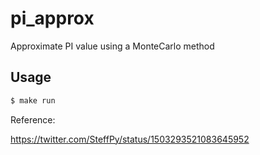 # pi_approx

Approximate PI value using a MonteCarlo method

## Usage

```bash
$ make run
```

Reference:

https://twitter.com/SteffPy/status/1503293521083645952